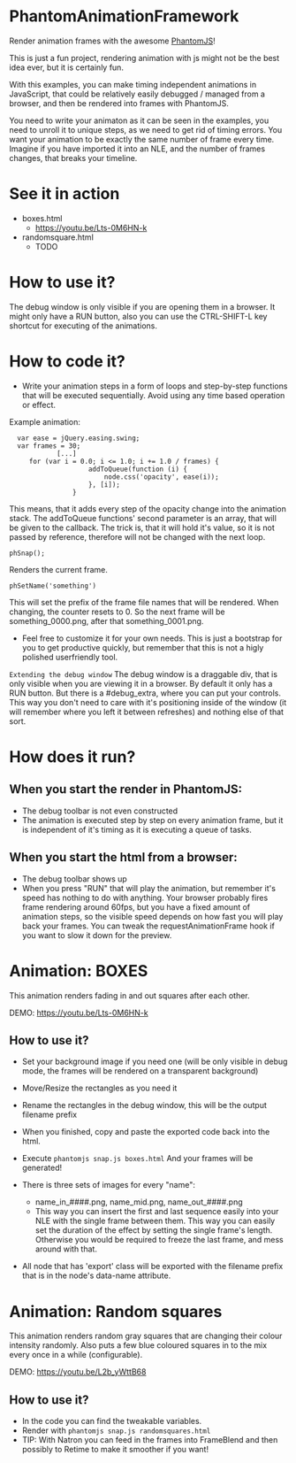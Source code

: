 # PhantomAnimationFramework

Render animation frames with the awesome [PhantomJS](http://phantomjs.org)!

This is just a fun project, rendering animation with js might not be the best idea ever, but it is certainly fun.


With this examples, you can make timing independent animations in JavaScript, that could be relatively easily debugged / managed from a browser, 
and then be rendered into frames with PhantomJS.

You need to write your animaton as it can be seen in the examples, you need to unroll it to unique steps, as we need to get rid of timing errors. 
You want your animation to be exactly the same number of frame every time.
Imagine if you have imported it into an NLE, and the number of frames changes, that breaks your timeline.

# See it in action
 * boxes.html 
   * https://youtu.be/Lts-0M6HN-k
 * randomsquare.html
   * TODO
 

# How to use it?
The debug window is only visible if you are opening them in a browser. 
It might only have a RUN button, also you can use the CTRL-SHIFT-L key shortcut for executing of the animations.


# How to code it?
 * Write your animation steps in a form of loops and step-by-step functions that will be executed sequentially. 
 Avoid using any time based operation or effect.
 
 Example animation:
```
  var ease = jQuery.easing.swing;
  var frames = 30;
            [...]
     for (var i = 0.0; i <= 1.0; i += 1.0 / frames) {
                    addToQueue(function (i) {
                        node.css('opacity', ease(i));
                    }, [i]);
                }
```              
This means, that it adds every step of the opacity change into the animation stack. 
The addToQueue functions' second parameter is an array, that will be given to the callback. 
The trick is, that it will hold it's value, so it is not passed by reference, therefore will not be changed with the next loop.

```
phSnap();
````
Renders the current frame.

```
phSetName('something')
```
This will set the prefix of the frame file names that will be rendered. When changing, the counter resets to 0.
So the next frame will be something_0000.png, after that something_0001.png.

 * Feel free to customize it for your own needs. This is just a bootstrap for you to get productive quickly, but remember that this is not a higly polished userfriendly tool.
 
 
```Extending the debug window```
The debug window is a draggable div, that is only visible when you are viewing it in a browser. 
By default it only has a RUN button. But there is a #debug_extra, where you can put your controls.
This way you don't need to care with it's positioning inside of the window (it will remember where you left it between refreshes) and nothing else of that sort.


# How does it run?
## When you start the render in PhantomJS:
* The debug toolbar is not even constructed
* The animation is executed step by step on every animation frame, but it is independent of it's timing as it is executing a queue of tasks.

## When you start the html from a browser:
* The debug toolbar shows up
* When you press "RUN" that will play the animation, but remember it's speed has nothing to do with anything. 
  Your browser probably fires frame rendering around 60fps, but you have a fixed amount of animation steps, 
  so the visible speed depends on how fast you will play back your frames.
  You can tweak the requestAnimationFrame hook if you want to slow it down for the preview.
 


# Animation: BOXES

This animation renders fading in and out squares after each other.

DEMO: https://youtu.be/Lts-0M6HN-k

## How to use it?
 * Set your background image if you need one (will be only visible in debug mode, the frames will be rendered on a transparent background)
 * Move/Resize the rectangles as you need it
 * Rename the rectangles in the debug window, this will be the output filename prefix
 * When you finished, copy and paste the exported code back into the html.
 * Execute  `phantomjs snap.js boxes.html` And your frames will be generated!
 * There is three sets of images for every "name": 
   * name_in_####.png, name_mid.png, name_out_####.png
   * This way you can insert the first and last sequence easily into your NLE with the single frame between them. 
   This way you can easily set the duration of the effect by setting the single frame's length. Otherwise you would be required to freeze the last frame, and mess around with that.
 
  * All node that has 'export' class will be exported with the filename prefix that is in the node's data-name attribute.

# Animation: Random squares

This animation renders random gray squares that are changing their colour intensity randomly. Also puts a few blue coloured squares in to the mix every once in a while (configurable).

DEMO: https://youtu.be/L2b_yWttB68
## How to use it?

 * In the code you can find the tweakable variables.
 * Render with `phantomjs snap.js randomsquares.html`
 * TIP: With Natron you can feed in the frames into FrameBlend and then possibly to Retime to make it smoother if you want!